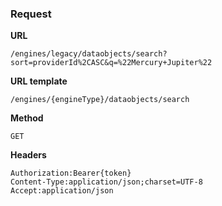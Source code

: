 ### Request

**URL**

`/engines/legacy/dataobjects/search?sort=providerId%2CASC&q=%22Mercury+Jupiter%22`

**URL template**

`/engines/{engineType}/dataobjects/search`

**Method**

`GET`

**Headers**

`Authorization:Bearer{token}`  
`Content-Type:application/json;charset=UTF-8`  
`Accept:application/json`  
